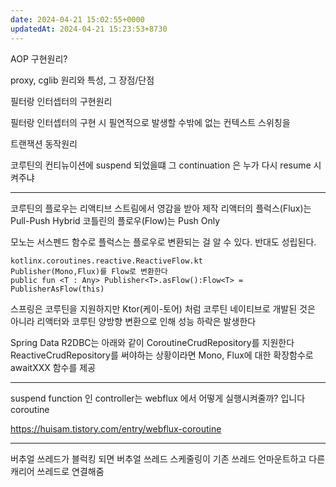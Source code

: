 ```yaml
---
date: 2024-04-21 15:02:55+0000
updatedAt: 2024-04-21 15:23:53+8730
---
```

AOP 구현원리?

proxy, cglib 원리와 특성, 그 장점/단점

필터랑 인터셉터의 구현원리

필터랑 인터셉터의 구현 시 필연적으로 발생할 수밖에 없는 컨텍스트 스위칭을 

트랜잭션 동작원리

코루틴의 컨티뉴이션에 suspend 되었을떄
그 continuation 은 누가 다시 resume 시켜주냐

---

코루틴의 플로우는 리액티브 스트림에서 영감을 받아 제작
리액터의 플럭스(Flux)는 Pull-Push Hybrid
코틀린의 플로우(Flow)는 Push Only

모노는 서스펜드 함수로 플럭스는 플로우로 변환되는 걸 알 수 있다. 반대도 성립된다.
```
kotlinx.coroutines.reactive.ReactiveFlow.kt
Publisher(Mono,Flux)를 Flow로 변환한다
public fun <T : Any> Publisher<T>.asFlow():Flow<T> = PublisherAsFlow(this)
```

스프링은 코루틴을 지원하지만 Ktor(케이-토어) 처럼 코루틴 네이티브로 개발된 것은 아니라 리액터와 코루틴 양방향 변환으로 인해 성능 하락은 발생한다

Spring Data R2DBC는 아래와 같이 CoroutineCrudRepository를 지원한다
ReactiveCrudRepository를 써야하는 상황이라면 Mono, Flux에 대한 확장함수로 awaitXXX 함수를 제공


---


suspend function 인 controller는 webflux 에서 어떻게 실행시켜줄까? 입니다
coroutine

https://huisam.tistory.com/entry/webflux-coroutine

---

버추얼 쓰레드가 블럭킹 되면
버추얼 쓰레드 스케줄링이 
기존 쓰레드 언마운트하고
다른 캐리어 쓰레드로 연결해줌